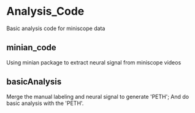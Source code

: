 # Analysis_Code
Basic analysis code for miniscope data

## minian_code
Using minian package to extract neural signal from miniscope videos

## basicAnalysis
Merge the manual labeling and neural signal to generate 'PETH'; And do basic analysis with the 'PETH'.
